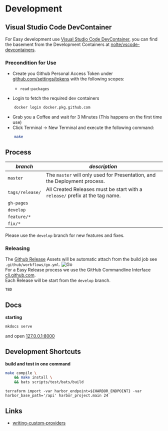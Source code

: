 # Development

## Visual Studio Code DevContainer

For Easy development use [Visual Studio Code DevContainer](https://code.visualstudio.com/docs/remote/containers), you can find the basement from the Development Containers at [nolte/vscode-devcontainers](https://github.com/nolte/vscode-devcontainers).

### Precondition for Use

* Create you Github Personal Access Token under [github.com/settings/tokens](https://github.com/settings/tokens) with the following scopes:
    * `read:packages`

* Login to fetch the required dev containers

```sh
    docker login docker.pkg.github.com
```

* Grab you a Coffee and wait for 3 Minutes (This happens on the first time use)
* Click Terminal -> New Terminal and execute the following command:

```sh
    make
```

## Process

| *branch*                 | *description*                                                                    |
|--------------------------|----------------------------------------------------------------------------------|
| ```master```  | The ```master``` will only used for Presentation, and the Deployment process.    |
| ```tags/release/``` | All Created Releases must be start with a ```release/``` prefix at the tag name. |
| ```gh-pages``` |  |
| ```develop``` |  |
| ```feature/*``` |  |
| ```fix/*``` |  |


Please use the ```develop``` branch for new features and fixes.


### Releasing

The [Github Release](https://github.com/nolte/terraform-provider-harbor/releases) Assets will be automatic attach from the build job see ```.github/workflows/go.yml```.
![Go](https://github.com/nolte/terraform-provider-harbor/workflows/Go/badge.svg?branch=master)  
For a Easy Release process we use the GitHub Commandline Interface [cli.github.com](https://cli.github.com/manual/).  
Each Release will be start from the ```develop``` branch.

```sh
TBD
```

## Docs

**starting**
```bash
mkdocs serve
```
and open [127.0.0.1:8000](http://127.0.0.1:8000/)

## Development Shortcuts

**build and test in one command**

```sh
make compile \
    && make install \
    && bats scripts/test/bats/build
```

```
terraform import -var harbor_endpoint=${HARBOR_ENDPOINT} -var harbor_base_path='/api' harbor_project.main 24
```

## Links

* [writing-custom-providers](https://www.terraform.io/docs/extend/writing-custom-providers.html)
